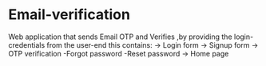 # Email-verification
Web application that sends Email OTP and Verifies ,by providing the login-credentials from the user-end this contains:
-> Login form
-> Signup form
-> OTP verification
  -Forgot password
  -Reset password
-> Home page
